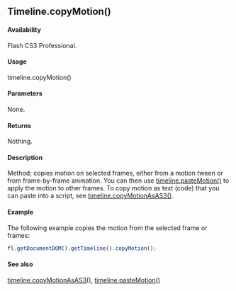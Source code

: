## Timeline.copyMotion()

#### Availability

Flash CS3 Professional.

#### Usage

timeline.copyMotion()

#### Parameters

None.

#### Returns

Nothing.

#### Description

Method; copies motion on selected frames, either from a motion tween or from frame-by-frame animation. You can then use [timeline.pasteMotion()](../Timeline_object/timeli36.md) to apply the motion to other frames.
To copy motion as text (code) that you can paste into a script, see [timeline.copyMotionAsAS3()](../Timeline_object/timelin9.md).

#### Example

The following example copies the motion from the selected frame or frames:
```javascript
fl.getDocumentDOM().getTimeline().copyMotion();
```
#### See also

[timeline.copyMotionAsAS3()](../Timeline_object/timelin9.md), [timeline.pasteMotion()](../Timeline_object/timeli36.md)

<span id="timeline.copyMotionAsAS3()" class="anchor"></span>
